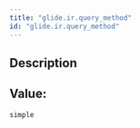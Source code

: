 ```yaml
---
title: "glide.ir.query_method"
id: "glide.ir.query_method"
---
```

## Description



## Value: 
```
simple
```